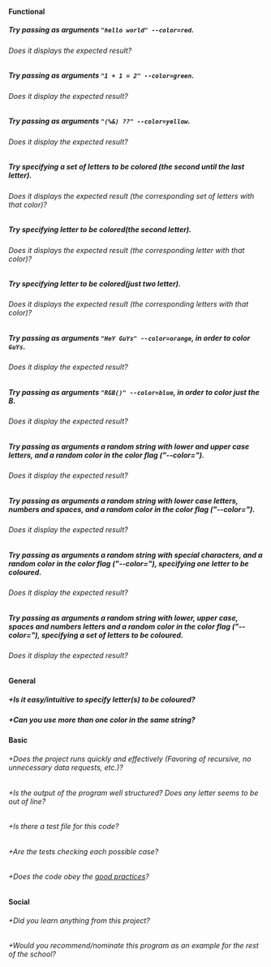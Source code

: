#### Functional

##### Try passing as arguments `"hello world" --color=red`.
###### Does it displays the expected result?
##### Try passing as arguments `"1 + 1 = 2" --color=green`.
###### Does it display the expected result?
##### Try passing as arguments `"(%&) ??" --color=yellow`.
###### Does it display the expected result?
##### Try specifying a set of letters to be colored (the second until the last letter).
###### Does it displays the expected result (the corresponding set of letters with that color)?
##### Try specifying letter to be colored(the second letter).
###### Does it displays the expected result (the corresponding letter with that color)?
##### Try specifying letter to be colored(just two letter).
###### Does it displays the expected result (the corresponding letters with that color)?
##### Try passing as arguments `"HeY GuYs" --color=orange`, in order to color `GuYs`.
###### Does it display the expected result?
##### Try passing as arguments `"RGB()" --color=blue`, in order to color just the B.
###### Does it display the expected result?

##### Try passing as arguments a random string with lower and upper case letters, and a random color in the color flag ("--color=").
###### Does it display the expected result?

##### Try passing as arguments a random string with lower case letters, numbers and spaces, and a random color in the color flag ("--color=").
###### Does it display the expected result?

##### Try passing as arguments a random string with special characters, and a random color in the color flag ("--color="), specifying one letter to be coloured.
###### Does it display the expected result?

##### Try passing as arguments a random string with lower, upper case, spaces and numbers letters and a random color in the color flag ("--color="), specifying a set of letters to be coloured.
###### Does it display the expected result?

#### General

##### +Is it easy/intuitive to specify letter(s) to be coloured?
##### +Can you use more than one color in the same string?

#### Basic

###### +Does the project runs quickly and effectively (Favoring of recursive, no unnecessary data requests, etc.)?
###### +Is the output of the program well structured? Does any letter seems to be out of line?
###### +Is there a test file for this code?
###### +Are the tests checking each possible case?
###### +Does the code obey the [good practices](https://github.com/01-edu/public/blob/master/subjects/good-practices.en.md)?

#### Social

###### +Did you learn anything from this project?
###### +Would you recommend/nominate this program as an example for the rest of the school?
